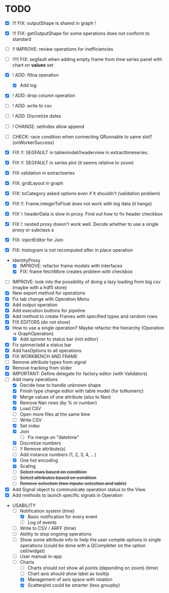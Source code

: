 # TODO

- [x] !!! FIX: outputShape is shared in graph !
- [x] !!! FIX: getOutputShape for some operations does not conform to standard
- [ ] !! IMPROVE: review operations for inefficiencies
- [ ] !!!!! FIX: segfault when adding empty frame from time series panel with chart on **values** set
- [x] ! ADD: fillna operation
    - [x] Add log
- [x] ! ADD: drop column operation
- [ ] ! ADD: write to csv
- [ ] ! ADD: Discretize dates
- [ ] ! CHANGE: setIndex allow append

- [ ] CHECK: race condition when connecting QRunnable to same slot? (onWorkerSuccess)
- [x] FIX !!: SEGFAULT in tablemodel/headerview in extracttimeseries.
- [x] FIX !!: SEGFAULT in series plot (it seems relative to zoom)
- [x] FIX validation in extractseries
- [x] FIX: gridLayout in graph
- [x] FIX: toCategory asked options even if it shouldn't (validation problem)
- [x] FIX !!: Frame.integerToFloat does not work with big data (it hangs)
- [x] FIX !: headerData is slow in proxy. Find out how to fix header checkbox
- [x] FIX !: nested proxy doesn't work well. Decide whether to use a single proxy or subclass a
- [x] FIX: injectEditor for Join
- [x] FIX: histogram is not recomputed after in place operation
- IdentityProxy
    - [x] IMPROVE: refactor frame models with interfaces
    - [x] FIX: frame fetchMore creates problem with checkbox
- [ ] IMPROVE: look into the possibility of doing a lazy loading from big csv (maybe with a hdf5 store)
- [x] New export method for operations
- [x] Fix tab change with Operation Menu
- [x] Add output operation
- [x] Add execution buttons for pipeline
- [x] Add method to create Frames with specified types and random rows
- [x] FIX EDITORS (do not show)
- [x] How to use a single operation? Maybe refactor the hierarchy (Operation -> GraphOperation)
    - [x] Add spinner to status bar (not editor)
- [x] Fix spinner/add a status bar
- [x] Add hasOptions to all operations
- [x] FIX WORKBENCH AND FRAME
- [ ] Remove attribute types from signal
- [x] Remove tracking from slider
- [x] IMPORTANT: Define delegate for factory editor (with Validators)
- [ ] Add many operations
    - [x] Decide how to handle unknown shape
    - [x] Finish type change editor with table model (for toNumeric)
    - [x] Merge values of one attribute (also to Nan)
    - [x] Remove Nan rows (by % or number)
    - [x] Load CSV
    - [ ] Open more files at the same time
    - [ ] Write CSV
    - [x] Set index
    - [x] Join
        - [ ] Fix merge on "datetime"
    - [x] Discretize numbers
    - [ ] !! Remove attribute(s)
    - [ ] Add instance numbers (1, 2, 3, 4, ...)
    - [x] One hot encoding
    - [x] Scaling
    - [ ] ~~Select rows based on condition~~
    - [ ] ~~Select attributes based on condition~~
    - [ ] ~~Remove selection (two inputs: selection and table)~~
- [x] Add Signal object to communicate operation status to the View
- [x] Add methods to launch specific signals in Operation
- USABILITY
    - [ ] Notification system (time)
        - [x] Basic notification for every event
        - [ ] Log of events
    - [ ] Write to CSV / ARFF (time)
    - [ ] Ability to stop ongoing operations
    - [ ] Show some attribute info to help the user compile options in single operations (could
     be done with a QCompleter on the option cell/widget)
    - [ ] User manual in-app
    - [ ] Charts
        - [ ] Charts should not show all points (depending on zoom) (time)
        - [ ] Chart axis should show label as tooltip
        - [x] Management of axis space with rotation
        - [x] Scatterplot could be smarter (less groupby)
